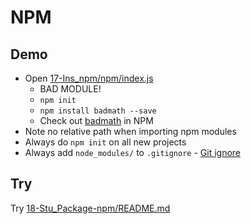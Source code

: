 # NPM

## Demo

* Open [17-Ins_npm/npm/index.js](../activities/17-Ins_npm/npm/index.js)
  * BAD MODULE!
  * `npm init`
  * `npm install badmath --save`
  * Check out [badmath](https://www.npmjs.com/package/badmath) in NPM
* Note no relative path when importing npm modules
* Always do `npm init` on all new projects
* Always add `node_modules/` to `.gitignore` - [Git ignore](https://www.atlassian.com/git/tutorials/saving-changes/gitignore)

## Try

Try [18-Stu_Package-npm/README.md](../activities/18-Stu_Package-npm/README.md)
